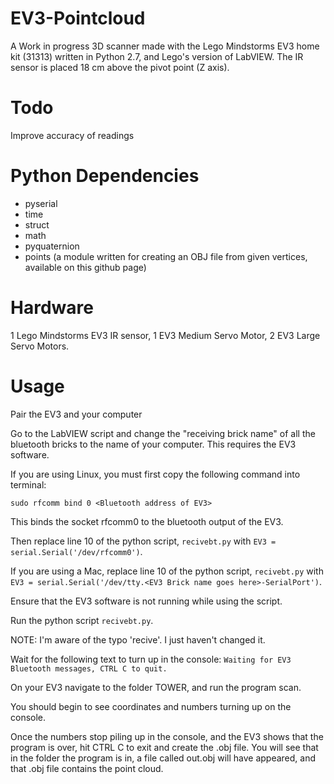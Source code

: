 # EV3-Pointcloud
A Work in progress 3D scanner made with the Lego Mindstorms EV3 home kit (31313) written in Python 2.7, and Lego's version of LabVIEW. The IR sensor is placed 18 cm above the pivot point (Z axis).

# Todo
Improve accuracy of readings

# Python Dependencies
* pyserial
* time
* struct
* math
* pyquaternion
* points (a module written for creating an OBJ file from given vertices, available on this github page)

# Hardware
1 Lego Mindstorms EV3 IR sensor, 1 EV3 Medium Servo Motor, 2 EV3 Large Servo Motors.

# Usage
Pair the EV3 and your computer

Go to the LabVIEW script and change the "receiving brick name" of all the bluetooth bricks to the name of your computer. This requires the EV3 software.

If you are using Linux, you must first copy the following command into terminal:
```
sudo rfcomm bind 0 <Bluetooth address of EV3>
```
This binds the socket rfcomm0 to the bluetooth output of the EV3.

Then replace line 10 of the python script, ```recivebt.py``` with ```EV3 = serial.Serial('/dev/rfcomm0')```.

If you are using a Mac, replace line 10 of the python script, ```recivebt.py``` with 
```EV3 = serial.Serial('/dev/tty.<EV3 Brick name goes here>-SerialPort')```.

Ensure that the EV3 software is not running while using the script.

Run the python script ```recivebt.py```.

NOTE: I'm aware of the typo 'recive'. I just haven't changed it.

Wait for the following text to turn up in the console:
```Waiting for EV3 Bluetooth messages, CTRL C to quit.```

On your EV3 navigate to the folder TOWER, and run the program scan.

You should begin to see coordinates and numbers turning up on the console.

Once the numbers stop piling up in the console, and the EV3 shows that the program is over, hit CTRL C to exit and create the .obj file. You will see that in the folder the program is in, a file called out.obj will have appeared, and that .obj file contains the point cloud. 
